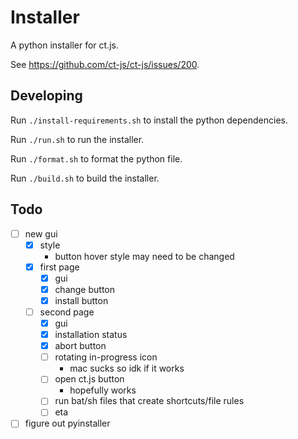 # Installer

A python installer for ct.js.

See https://github.com/ct-js/ct-js/issues/200.

## Developing

Run `./install-requirements.sh` to install the python dependencies.

Run `./run.sh` to run the installer.

Run `./format.sh` to format the python file.

Run `./build.sh` to build the installer.

## Todo

-   [ ] new gui
    -   [x] style
        -   button hover style may need to be changed
    -   [x] first page
        -   [x] gui
        -   [x] change button
        -   [x] install button
    -   [ ] second page
        -   [x] gui
        -   [x] installation status
        -   [x] abort button
        -   [ ] rotating in-progress icon
            -   mac sucks so idk if it works
        -   [ ] open ct.js button
            -   hopefully works
        -   [ ] run bat/sh files that create shortcuts/file rules
        -   [ ] eta
-   [ ] figure out pyinstaller
